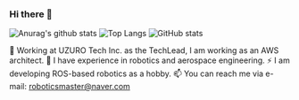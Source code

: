 ### Hi there 👋

<!--
**SeongminJaden/SeongminJaden** is a ✨ _special_ ✨ repository because its `README.md` (this file) appears on your GitHub profile.

Here are some ideas to get you started:

- 🔭 I’m currently working on ...
- 🌱 I’m currently learning ...
- 👯 I’m looking to collaborate on ...
- 🤔 I’m looking for help with ...
- 💬 Ask me about ...
- 📫 How to reach me: ...
- 😄 Pronouns: ...
- ⚡ Fun fact: ...
--> 
![Anurag's github stats](http://github-profile-summary-cards.vercel.app/api/cards/profile-details?username=SeongminJaden&theme=dracula) 
![Top Langs](http://github-profile-summary-cards.vercel.app/api/cards/repos-per-language?username=SeongminJaden&theme=dracula&exclude=HTML)  ![GitHub stats](http://github-profile-summary-cards.vercel.app/api/cards/stats?username=SeongminJaden&theme=dracula)

🏢 Working at UZURO Tech Inc. as the TechLead, I am working as an AWS architect.
🌱 I have experience in robotics and aerospace engineering.
⚡ I am developing ROS-based robotics as a hobby.
📫 You can reach me via e-mail: roboticsmaster@naver.com
